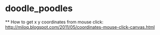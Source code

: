 doodle_poodles
==============

** How to get x y coordinates from mouse click:
http://miloq.blogspot.com/2011/05/coordinates-mouse-click-canvas.html

